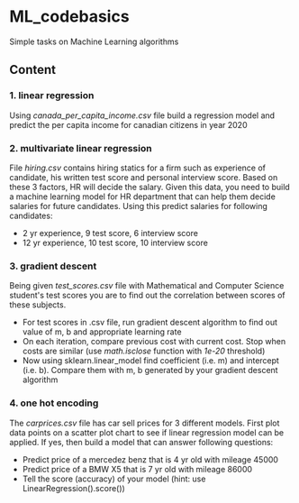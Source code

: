 # ML_codebasics
Simple tasks on Machine Learning algorithms
## Content
### 1. linear regression
Using *canada_per_capita_income.csv* file build a regression model and predict the per capita income for canadian citizens in year 2020

### 2. multivariate linear regression
File *hiring.csv* contains hiring statics for a firm such as experience of candidate, his written test score and personal interview score. Based on these 3 factors, HR will decide the salary. Given this data, you need to build a machine learning model for HR department that can help them decide salaries for future candidates. Using this predict salaries for following candidates:
* 2 yr experience, 9 test score, 6 interview score
* 12 yr experience, 10 test score, 10 interview score

### 3. gradient descent
Being given *test_scores.csv* file with Mathematical and Computer Science student's test scores you are to find out the correlation between scores of these subjects.
* For test scores in .csv file, run gradient descent algorithm to find out value of m, b and appropriate learning rate
* On each iteration, compare previous cost with current cost. Stop when costs are similar (use *math.isclose* function with *1e-20* threshold)
* Now using sklearn.linear_model find coefficient (i.e. m) and intercept (i.e. b). Compare them with m, b generated by your gradient descent algorithm

### 4. one hot encoding
The *carprices.csv* file has car sell prices for 3 different models. First plot data points on a scatter plot chart to see if linear regression model can be applied. If yes, then build a model that can answer following questions:
* Predict price of a mercedez benz that is 4 yr old with mileage 45000
* Predict price of a BMW X5 that is 7 yr old with mileage 86000
* Tell the score (accuracy) of your model (hint: use LinearRegression().score())
